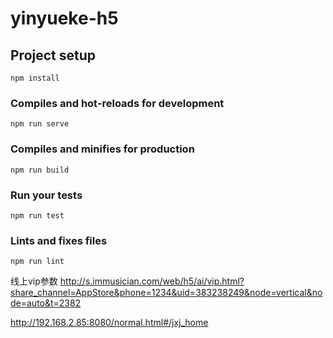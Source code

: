 # yinyueke-h5

## Project setup
```
npm install
```

### Compiles and hot-reloads for development
```
npm run serve
```

### Compiles and minifies for production
```
npm run build
```

### Run your tests
```
npm run test
```

### Lints and fixes files
```
npm run lint
```

线上vip参数
http://s.immusician.com/web/h5/ai/vip.html?share_channel=AppStore&phone=1234&uid=383238249&node=vertical&node=auto&t=2382

http://192.168.2.85:8080/normal.html#/jxj_home
